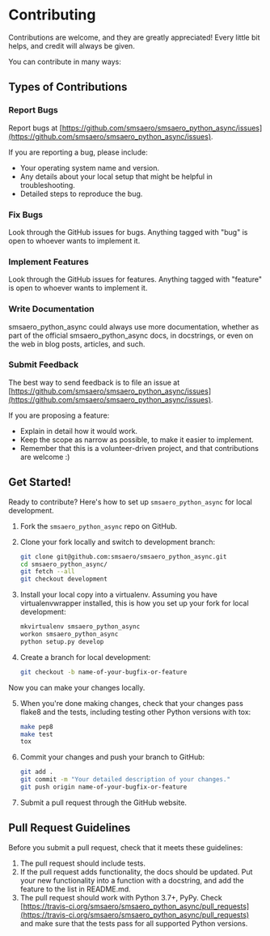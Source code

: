 # Contributing

Contributions are welcome, and they are greatly appreciated! Every little bit helps, and credit will always be given.

You can contribute in many ways:

## Types of Contributions

### Report Bugs

Report bugs at [https://github.com/smsaero/smsaero_python_async/issues](https://github.com/smsaero/smsaero_python_async/issues).

If you are reporting a bug, please include:

- Your operating system name and version.
- Any details about your local setup that might be helpful in troubleshooting.
- Detailed steps to reproduce the bug.

### Fix Bugs

Look through the GitHub issues for bugs. Anything tagged with "bug" is open to whoever wants to implement it.

### Implement Features

Look through the GitHub issues for features. Anything tagged with "feature" is open to whoever wants to implement it.

### Write Documentation

smsaero_python_async could always use more documentation, whether as part of the official smsaero_python_async docs, in docstrings, or even on the web in blog posts, articles, and such.

### Submit Feedback

The best way to send feedback is to file an issue at [https://github.com/smsaero/smsaero_python_async/issues](https://github.com/smsaero/smsaero_python_async/issues).

If you are proposing a feature:

- Explain in detail how it would work.
- Keep the scope as narrow as possible, to make it easier to implement.
- Remember that this is a volunteer-driven project, and that contributions are welcome :)

## Get Started!

Ready to contribute? Here's how to set up `smsaero_python_async` for local development.

1. Fork the `smsaero_python_async` repo on GitHub.
2. Clone your fork locally and switch to development branch:

    ```bash
    git clone git@github.com:smsaero/smsaero_python_async.git
    cd smsaero_python_async/
    git fetch --all
    git checkout development
    ```

3. Install your local copy into a virtualenv. Assuming you have virtualenvwrapper installed, this is how you set up your fork for local development:

    ```bash
    mkvirtualenv smsaero_python_async
    workon smsaero_python_async
    python setup.py develop
    ```

4. Create a branch for local development:

    ```bash
    git checkout -b name-of-your-bugfix-or-feature
    ```

Now you can make your changes locally.

5. When you're done making changes, check that your changes pass flake8 and the tests, including testing other Python versions with tox:

    ```bash
    make pep8
    make test
    tox
    ```

5. Commit your changes and push your branch to GitHub:

    ```bash
    git add .
    git commit -m "Your detailed description of your changes."
    git push origin name-of-your-bugfix-or-feature
    ```

6. Submit a pull request through the GitHub website.


## Pull Request Guidelines

Before you submit a pull request, check that it meets these guidelines:

1. The pull request should include tests.
2. If the pull request adds functionality, the docs should be updated. Put your new functionality into a function with a docstring, and add the feature to the list in README.md.
3. The pull request should work with Python 3.7+, PyPy. Check [https://travis-ci.org/smsaero/smsaero_python_async/pull_requests](https://travis-ci.org/smsaero/smsaero_python_async/pull_requests) and make sure that the tests pass for all supported Python versions.
